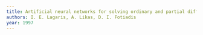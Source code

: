```yaml
---
title: Artificial neural networks for solving ordinary and partial differential equations
authors: I. E. Lagaris, A. Likas, D. I. Fotiadis
year: 1997
---
```


